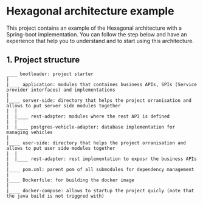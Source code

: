 # Hexagonal architecture example
This project contains an example of the Hexagonal architecture with a Spring-boot implementation.
You can follow the step below and have an experience that help you to understand and to start using this architecture.

## 1. Project structure  
```
____ bootloader: project starter 
|
|____ application: modules that containes business APIs, SPIs (Service provider interfaces) and implementations
|
|____ server-side: directory that helps the project orranisation and allows to put server side modules together
|  |
|  |____ rest-adapter: modules where the rest API is defined
|  |
|  |____ postgres-vehicle-adapter: database implementation for managing vehicles
|
|____ user-side: directory that helps the project orranisation and allows to put user side modules together
|  |
|  |____ rest-adapter: rest implementation to exposr the business APIs
|
|____ pom.xml: parent pom of all submodules for dependency management
|
|____ Dockerfile: for building the docker image
|
|____ docker-compose: allows to startup the project quicly (note that the java build is not triggred with)
```
